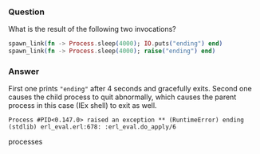 ### Question
What is the result of the following two invocations?

```elixir
spawn_link(fn -> Process.sleep(4000); IO.puts("ending") end)
spawn_link(fn -> Process.sleep(4000); raise("ending") end)
```


### Answer
First one prints `"ending"` after 4 seconds and gracefully exits. Second
one causes the child process to quit abnormally, which causes the parent
process in this case (IEx shell) to exit as well.


```
Process #PID<0.147.0> raised an exception ** (RuntimeError) ending
(stdlib) erl_eval.erl:678: :erl_eval.do_apply/6
```


processes
